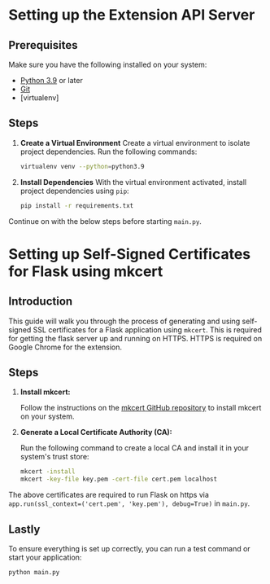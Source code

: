 # Setting up the Extension API Server

## Prerequisites

Make sure you have the following installed on your system:

- [Python 3.9](https://www.python.org/downloads/) or later
- [Git](https://git-scm.com/)
- [virtualenv]

## Steps

1. **Create a Virtual Environment**
    Create a virtual environment to isolate project dependencies. Run the following commands:
    ```bash
    virtualenv venv --python=python3.9
    ```
2. **Install Dependencies**
    With the virtual environment activated, install project dependencies using `pip`:
    ```bash
    pip install -r requirements.txt
    ```

Continue on with the below steps before starting `main.py`.

# Setting up Self-Signed Certificates for Flask using mkcert

## Introduction

This guide will walk you through the process of generating and using self-signed SSL certificates for a Flask application using `mkcert`. This is required for getting the flask server up and running on HTTPS. HTTPS is required on Google Chrome for the extension.

## Steps

1. **Install mkcert:**

    Follow the instructions on the [mkcert GitHub repository](https://github.com/FiloSottile/mkcert#installation) to install mkcert on your system.

2. **Generate a Local Certificate Authority (CA):**

    Run the following command to create a local CA and install it in your system's trust store:

    ```bash
    mkcert -install
    mkcert -key-file key.pem -cert-file cert.pem localhost
    ```

The above certificates are required to run Flask on https via `app.run(ssl_context=('cert.pem', 'key.pem'), debug=True)` in `main.py`.

## Lastly
To ensure everything is set up correctly, you can run a test command or start your application:
```bash
python main.py
```
